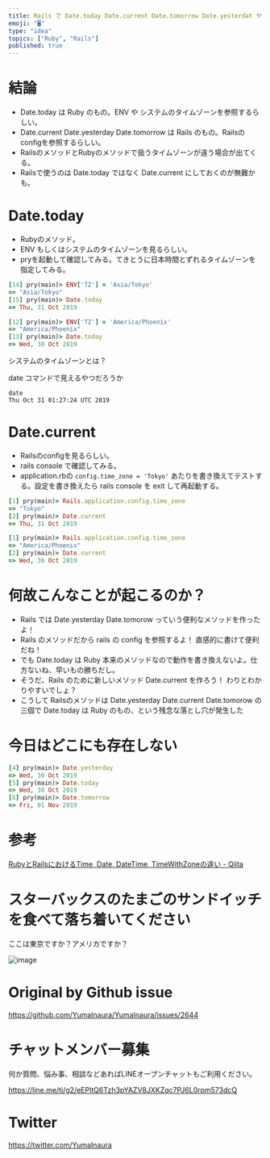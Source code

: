 ```yaml
---
title: Rails で Date.today Date.current Date.tomorrow Date.yesterdat やらの日付が違うし
emoji: "🖥"
type: "idea"
topics: ["Ruby", "Rails"]
published: true
---
```


# 結論

- Date.today は Ruby のもの。ENV や システムのタイムゾーンを参照するらしい。
- Date.current Date.yesterday Date.tomorrow は Rails のもの。Railsのconfigを参照するらしい。
- RailsのメソッドとRubyのメソッドで扱うタイムゾーンが違う場合が出てくる。
- Railsで使うのは Date.today ではなく Date.current にしておくのが無難かも。

# Date.today

- Rubyのメソッド。
- ENV もしくはシステムのタイムゾーンを見るらしい。
- pryを起動して確認してみる。てきとうに日本時間とずれるタイムゾーンを指定してみる。

```rb
[14] pry(main)> ENV['TZ'] = 'Asia/Tokyo'
=> "Asia/Tokyo"
[15] pry(main)> Date.today
=> Thu, 31 Oct 2019
```

```rb
[12] pry(main)> ENV['TZ'] = 'America/Phoenix'
=> "America/Phoenix"
[13] pry(main)> Date.today
=> Wed, 30 Oct 2019
```

システムのタイムゾーンとは？

date コマンドで見えるやつだろうか

```
date
Thu Oct 31 01:27:24 UTC 2019
```

# Date.current

- Railsのconfigを見るらしい。
- rails console で確認してみる。
- application.rbの `config.time_zone = 'Tokyo'` あたりを書き換えてテストする。設定を書き換えたら rails console を exit して再起動する。

```rb
[1] pry(main)> Rails.application.config.time_zone
=> "Tokyo"
[2] pry(main)> Date.current
=> Thu, 31 Oct 2019
```

```rb
[1] pry(main)> Rails.application.config.time_zone
=> "America/Phoenix"
[2] pry(main)> Date.current
=> Wed, 30 Oct 2019
```

# 何故こんなことが起こるのか？

- Rails では Date.yesterday Date.tomorow っていう便利なメソッドを作ったよ！
- Rails のメソッドだから rails の config を参照するよ！ 直感的に書けて便利だね！
- でも Date.today は Ruby 本来のメソッドなので動作を書き換えないよ。仕方ないね、早いもの勝ちだし。
- そうだ、Rails のために新しいメソッド Date.current を作ろう！ わりとわかりやすいでしょ？
- こうして Railsのメソッドは Date.yesterday Date.current Date.tomorow の三個で Date.today は Ruby のもの、という残念な落とし穴が発生した

# 今日はどこにも存在しない

```rb
[4] pry(main)> Date.yesterday
=> Wed, 30 Oct 2019
[5] pry(main)> Date.today
=> Wed, 30 Oct 2019
[6] pry(main)> Date.tomorrow
=> Fri, 01 Nov 2019
```

# 参考

[RubyとRailsにおけるTime, Date, DateTime, TimeWithZoneの違い - Qiita](https://qiita.com/jnchito/items/cae89ee43c30f5d6fa2c)

# スターバックスのたまごのサンドイッチを食べて落ち着いてください

ここは東京ですか？アメリカですか？

![image](https://user-images.githubusercontent.com/13635059/67911092-90083a00-fbc8-11e9-96b7-21e1fa21182e.png)


# Original by Github issue

https://github.com/YumaInaura/YumaInaura/issues/2644








<!-- Update From Qiita API -->

# チャットメンバー募集


何か質問、悩み事、相談などあればLINEオープンチャットもご利用ください。

https://line.me/ti/g2/eEPltQ6Tzh3pYAZV8JXKZqc7PJ6L0rpm573dcQ





# Twitter


https://twitter.com/YumaInaura


<!-- Update From Qiita API -->


